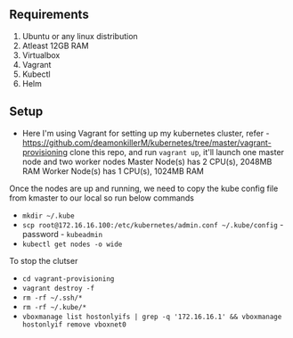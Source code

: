 ## Requirements
1. Ubuntu or any linux distribution
2. Atleast 12GB RAM
3. Virtualbox
4. Vagrant
6. Kubectl
7. Helm

## Setup
* Here I'm using Vagrant for setting up my kubernetes cluster, refer - https://github.com/deamonkillerM/kubernetes/tree/master/vagrant-provisioning
    clone this repo, and run `vagrant up`, it'll launch one master node and two worker nodes
    Master Node(s) has 2 CPU(s), 2048MB RAM
    Worker Node(s) has 1 CPU(s), 1024MB RAM


Once the nodes are up and running, we need to copy the kube config file from kmaster to our local so run below commands
* `mkdir ~/.kube`
* `scp root@172.16.16.100:/etc/kubernetes/admin.conf ~/.kube/config` - password - `kubeadmin`
* `kubectl get nodes -o wide`

To stop the clutser
* `cd vagrant-provisioning` </br>
* `vagrant destroy -f`
* `rm -rf ~/.ssh/*`
* `rm -rf ~/.kube/*`
* `vboxmanage list hostonlyifs | grep -q '172.16.16.1' && vboxmanage hostonlyif remove vboxnet0`
